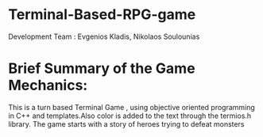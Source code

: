 # Terminal-Based-RPG-game
Development Team :
Evgenios Kladis,
Nikolaos Soulounias

# Brief Summary of the Game Mechanics:
This is a turn based Terminal  Game , using objective oriented programming in C++ and templates.Also color is added to the text through the termios.h library. The game starts with a story of heroes trying to defeat monsters 
